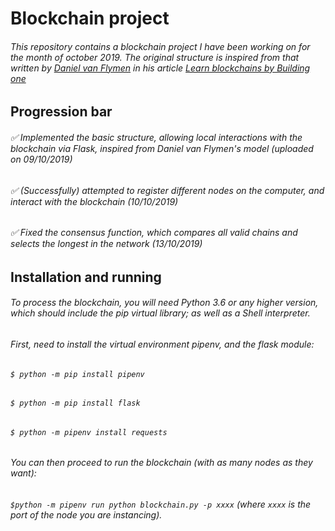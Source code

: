 Blockchain project
=====


###### This repository contains a blockchain project I have been working on for the month of october 2019. The original structure is inspired from that written by [Daniel van Flymen](https://github.com/dvf) in his article [Learn blockchains by Building one](https://medium.com/@vanflymen/learn-blockchains-by-building-one-117428612f46)

Progression bar
------

###### :white_check_mark: Implemented the basic structure, allowing local interactions with the blockchain via Flask, inspired from Daniel van Flymen's model (uploaded on 09/10/2019)

###### :white_check_mark: (Successfully) attempted to register different nodes on the computer, and interact with the blockchain (10/10/2019)

###### :white_check_mark: Fixed the consensus function, which compares all valid chains and selects the longest in the network (13/10/2019)


Installation and running
------

###### To process the blockchain, you will need Python 3.6 or any higher version, which should include the pip virtual library; as well as a Shell interpreter.

###### First, need to install the virtual environment pipenv, and the flask module:

###### `$ python -m pip install pipenv`
###### `$ python -m pip install flask`
###### `$ python -m pipenv install requests`

###### You can then proceed to run the blockchain (with as many nodes as they want):

###### `$python -m pipenv run python blockchain.py -p xxxx` (where `xxxx` is the port of the node you are instancing).

